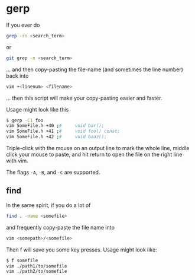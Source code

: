 # gerp
If you ever do
```bash
grep -rn <search_term>
```
or
```bash
git grep -n <search_term>
```
... and then copy-pasting the file-name (and sometimes the line number) back into
```bash
vim +<linenum> <filename>
```
... then this script will make your copy-pasting easier and faster.


Usage might look like this
```bash
$ gerp -C1 foo
vim SomeFile.h +40 ;#     void bar();
vim SomeFile.h +41 ;#     void foo() const;
vim SomeFile.h +42 ;#     void baaz();
```

Triple-click with the mouse on an output line to mark the whole line, middle click your mouse to paste, and hit return to open the file on the right line with vim.

The flags `-A`, `-B`, and `-C` are supported.

## find
In the same spirit, if you do a lot of
```bash
find . -name <somefile>
```
and frequently copy-paste the file name into
```bash
vim <somepath>/<somefile>
```
Then f will save you some key presses. Usage might look like:
```bash
$ f somefile
vim ./path1/to/somefile
vim ./path2/to/somefile
```
